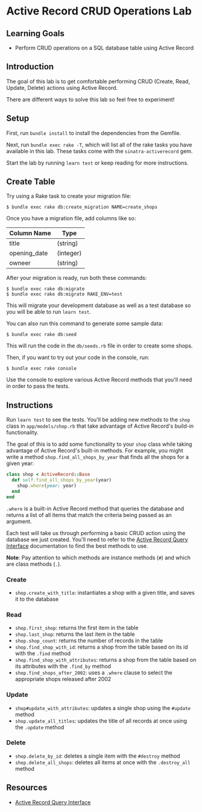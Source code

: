 # Active Record CRUD Operations Lab

## Learning Goals

- Perform CRUD operations on a SQL database table using Active Record

## Introduction

The goal of this lab is to get comfortable performing CRUD (Create, Read,
Update, Delete) actions using Active Record.

There are different ways to solve this lab so feel free to experiment!

## Setup

First, run `bundle install` to install the dependencies from the Gemfile.

Next, run `bundle exec rake -T`, which will list all of the rake tasks you have
available in this lab. These tasks come with the `sinatra-activerecord` gem.

Start the lab by running `learn test` or keep reading for more instructions.

## Create Table

Try using a Rake task to create your migration file:

```console
$ bundle exec rake db:create_migration NAME=create_shops
```

Once you have a migration file, add columns like so:

| Column Name  | Type      |
| ------------ | --------- |
| title        | (string)  |
| opening_date | (integer) |
| owneer     | (string)  |

After your migration is ready, run both these commands:

```console
$ bundle exec rake db:migrate
$ bundle exec rake db:migrate RAKE_ENV=test
```

This will migrate your development database as well as a test database so you
will be able to run `learn test`.

You can also run this command to generate some sample data:

```console
$ bundle exec rake db:seed
```

This will run the code in the `db/seeds.rb` file in order to create some shops.

Then, if you want to try out your code in the console, run:

```console
$ bundle exec rake console
```

Use the console to explore various Active Record methods that you'll need in
order to pass the tests.

## Instructions

Run `learn test` to see the tests. You'll be adding new methods to the `shop`
class in `app/models/shop.rb` that take advantage of Active Record's build-in
functionality.

The goal of this is to add some functionality to your `shop` class while taking
advantage of Active Record's built-in methods. For example, you might write a
method `shop.find_all_shops_by_year` that finds all the shops for a given
year:

```rb
class shop < ActiveRecord::Base
  def self.find_all_shops_by_year(year)
    shop.where(year: year)
  end
end
```

`.where` is a built-in Active Record method that queries the database and
returns a list of all items that match the criteria being passed as an argument.

Each test will take us through performing a basic CRUD action using the database
we just created. You'll need to refer to the [Active Record Query
Interface][querying] documentation to find the best methods to use.

**Note**: Pay attention to which methods are instance methods (`#`) and which
are class methods (`.`).

### Create

- `shop.create_with_title`: instantiates a shop with a given title, and saves
  it to the database

### Read

- `shop.first_shop`: returns the first item in the table
- `shop.last_shop`: returns the last item in the table
- `shop.shop_count`: returns the number of records in the table
- `shop.find_shop_with_id`: returns a shop from the table based on its id
  with the `.find` method
- `shop.find_shop_with_attributes`: returns a shop from the table based on
  its attributes with the `.find_by` method
- `shop.find_shops_after_2002`: uses a `.where` clause to select the
  appropriate shops released after 2002

### Update

- `shop#update_with_attributes`: updates a single shop using the `#update`
  method
- `shop.update_all_titles`: updates the title of all records at once using the
  `.update` method

### Delete

- `shop.delete_by_id`: deletes a single item with the `#destroy` method
- `shop.delete_all_shops`: deletes all items at once with the `.destroy_all`
  method

## Resources

- [Active Record Query Interface][querying]

[querying]: https://guides.rubyonrails.org/active_record_querying.html
